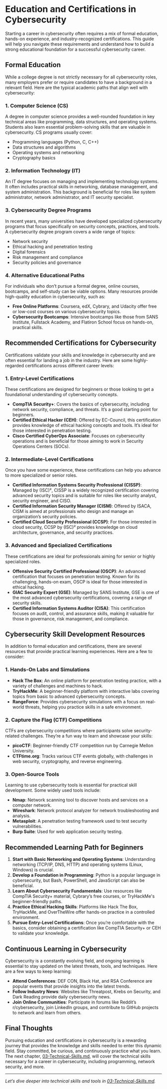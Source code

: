 # Education and Certifications in Cybersecurity

Starting a career in cybersecurity often requires a mix of formal education, hands-on experience, and industry-recognized certifications. This guide will help you navigate these requirements and understand how to build a strong educational foundation for a successful cybersecurity career.

## Formal Education

While a college degree is not strictly necessary for all cybersecurity roles, many employers prefer or require candidates to have a background in a relevant field. Here are the typical academic paths that align well with cybersecurity:

### 1. **Computer Science (CS)**

A degree in computer science provides a well-rounded foundation in key technical areas like programming, data structures, and operating systems. Students also learn essential problem-solving skills that are valuable in cybersecurity. CS programs usually cover:

- Programming languages (Python, C, C++)
- Data structures and algorithms
- Operating systems and networking
- Cryptography basics

### 2. **Information Technology (IT)**

An IT degree focuses on managing and implementing technology systems. It often includes practical skills in networking, database management, and system administration. This background is beneficial for roles like system administrator, network administrator, and IT security specialist.

### 3. **Cybersecurity Degree Programs**

In recent years, many universities have developed specialized cybersecurity programs that focus specifically on security concepts, practices, and tools. A cybersecurity degree program covers a wide range of topics:

- Network security
- Ethical hacking and penetration testing
- Digital forensics
- Risk management and compliance
- Security policies and governance

### 4. **Alternative Educational Paths**

For individuals who don’t pursue a formal degree, online courses, bootcamps, and self-study can be viable options. Many resources provide high-quality education in cybersecurity, such as:

- **Free Online Platforms**: Coursera, edX, Cybrary, and Udacity offer free or low-cost courses on various cybersecurity topics.
- **Cybersecurity Bootcamps**: Intensive bootcamps like those from SANS Institute, Fullstack Academy, and Flatiron School focus on hands-on, practical skills.

## Recommended Certifications for Cybersecurity

Certifications validate your skills and knowledge in cybersecurity and are often essential for landing a job in the industry. Here are some highly-regarded certifications across different career levels:

### 1. **Entry-Level Certifications**

These certifications are designed for beginners or those looking to get a foundational understanding of cybersecurity concepts.

- **CompTIA Security+**: Covers the basics of cybersecurity, including network security, compliance, and threats. It’s a good starting point for beginners.
- **Certified Ethical Hacker (CEH)**: Offered by EC-Council, this certification provides knowledge of ethical hacking concepts and tools. It’s ideal for those interested in penetration testing.
- **Cisco Certified CyberOps Associate**: Focuses on cybersecurity operations and is beneficial for those aiming to work in Security Operations Centers (SOCs).

### 2. **Intermediate-Level Certifications**

Once you have some experience, these certifications can help you advance to more specialized or senior roles.

- **Certified Information Systems Security Professional (CISSP)**: Managed by (ISC)², CISSP is a widely recognized certification covering advanced security topics and is suitable for roles like security analyst, security engineer, and CISO.
- **Certified Information Security Manager (CISM)**: Offered by ISACA, CISM is aimed at professionals who design and manage an organization’s security policies.
- **Certified Cloud Security Professional (CCSP)**: For those interested in cloud security, CCSP by (ISC)² provides knowledge on cloud architecture, governance, and security practices.

### 3. **Advanced and Specialized Certifications**

These certifications are ideal for professionals aiming for senior or highly specialized roles.

- **Offensive Security Certified Professional (OSCP)**: An advanced certification that focuses on penetration testing. Known for its challenging, hands-on exam, OSCP is ideal for those interested in ethical hacking.
- **GIAC Security Expert (GSE)**: Managed by SANS Institute, GSE is one of the most advanced cybersecurity certifications, covering a range of security skills.
- **Certified Information Systems Auditor (CISA)**: This certification focuses on audit, control, and assurance skills, making it valuable for those in governance, risk management, and compliance.

## Cybersecurity Skill Development Resources

In addition to formal education and certifications, there are several resources that provide practical learning experiences. Here are a few to consider:

### 1. **Hands-On Labs and Simulations**

- **Hack The Box**: An online platform for penetration testing practice, with a variety of challenges and machines to hack.
- **TryHackMe**: A beginner-friendly platform with interactive labs covering topics from basic to advanced cybersecurity concepts.
- **RangeForce**: Provides cybersecurity simulations with a focus on real-world threats, helping you practice skills in a safe environment.

### 2. **Capture the Flag (CTF) Competitions**

CTFs are cybersecurity competitions where participants solve security-related challenges. They’re a fun way to learn and showcase your skills:

- **picoCTF**: Beginner-friendly CTF competition run by Carnegie Mellon University.
- **CTFtime.org**: Tracks various CTF events globally, with challenges in web security, cryptography, and reverse engineering.

### 3. **Open-Source Tools**

Learning to use cybersecurity tools is essential for practical skill development. Some widely used tools include:

- **Nmap**: Network scanning tool to discover hosts and services on a computer network.
- **Wireshark**: Network protocol analyzer for network troubleshooting and analysis.
- **Metasploit**: A penetration testing framework used to test security vulnerabilities.
- **Burp Suite**: Used for web application security testing.

## Recommended Learning Path for Beginners

1. **Start with Basic Networking and Operating Systems**: Understanding networking (TCP/IP, DNS, HTTP) and operating systems (Linux, Windows) is crucial.
2. **Develop a Foundation in Programming**: Python is a popular language in cybersecurity, but Bash, PowerShell, and JavaScript can also be beneficial.
3. **Learn About Cybersecurity Fundamentals**: Use resources like CompTIA Security+ material, Cybrary’s free courses, or TryHackMe's beginner-friendly paths.
4. **Practice Ethical Hacking Skills**: Platforms like Hack The Box, TryHackMe, and OverTheWire offer hands-on practice in a controlled environment.
5. **Pursue Entry-Level Certifications**: Once you’re comfortable with the basics, consider obtaining a certification like CompTIA Security+ or CEH to validate your knowledge.

## Continuous Learning in Cybersecurity

Cybersecurity is a constantly evolving field, and ongoing learning is essential to stay updated on the latest threats, tools, and techniques. Here are a few ways to keep learning:

- **Attend Conferences**: DEF CON, Black Hat, and RSA Conference are popular events that provide insights into the latest trends.
- **Follow Industry News**: Websites like Threatpost, Krebs on Security, and Dark Reading provide daily cybersecurity news.
- **Join Online Communities**: Participate in forums like Reddit’s r/cybersecurity, join LinkedIn groups, and contribute to GitHub projects to network and learn from others.

## Final Thoughts

Pursuing education and certifications in cybersecurity is a rewarding journey that provides the knowledge and skills needed to enter this dynamic field. Stay committed, be curious, and continuously practice what you learn. The next chapter, [03-Technical-Skills.md](03-Technical-Skills.md), will cover the technical skills necessary for a career in cybersecurity, including programming, network security, and more.

---

*Let’s dive deeper into technical skills and tools in [03-Technical-Skills.md](03-Technical-Skills.md).*
